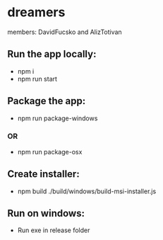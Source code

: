 # dreamers

members: DavidFucsko and AlizTotivan

## Run the app locally:

- npm i
- npm run start

## Package the app:

- npm run package-windows

### OR

- npm run package-osx

## Create installer:

- npm build ./build/windows/build-msi-installer.js

## Run on windows:

- Run exe in release folder
